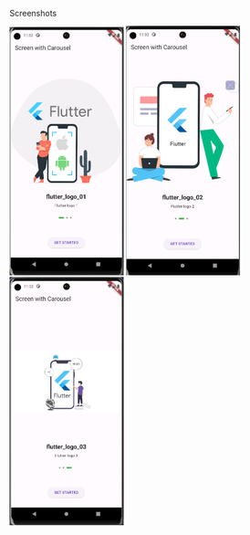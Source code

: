 <p>Screenshots</p>



  <p align="left" padding="3">
    <img width="200"  src="https://github.com/bekhzod3224/screen_carousel/blob/main/assets/screenshot_1.jpg?raw=true" /> 
     <img width="200" src="https://github.com/bekhzod3224/screen_carousel/blob/main/assets/screenshot_2.jpg?raw=true" />
     <img width="200" src="https://github.com/bekhzod3224/screen_carousel/blob/main/assets/screenshot_3.jpg?raw=true" />
  </p>



